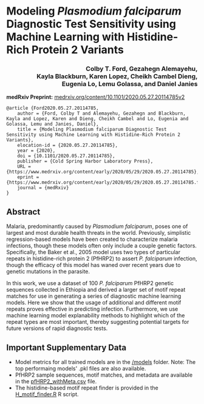 # Modeling _Plasmodium falciparum_ Diagnostic Test Sensitivity using Machine Learning with Histidine-Rich Protein 2 Variants

<h3 align = "right">Colby T. Ford, Gezahegn Alemayehu,<br>Kayla Blackburn, Karen Lopez, Cheikh Cambel Dieng,<br>Eugenia Lo, Lemu Golassa, and Daniel Janies</h3>

__medRxiv Preprint:__ [medrxiv.org/content/10.1101/2020.05.27.20114785v2](https://www.medrxiv.org/content/10.1101/2020.05.27.20114785v2)

```
@article {Ford2020.05.27.20114785,
	author = {Ford, Colby T and Alemayehu, Gezahegn and Blackburn, Kayla and Lopez, Karen and Dieng, Cheikh Cambel and Lo, Eugenia and Golassa, Lemu and Janies, Daniel},
	title = {Modeling Plasmodium falciparum Diagnostic Test Sensitivity using Machine Learning with Histidine-Rich Protein 2 Variants},
	elocation-id = {2020.05.27.20114785},
	year = {2020},
	doi = {10.1101/2020.05.27.20114785},
	publisher = {Cold Spring Harbor Laboratory Press},
	URL = {https://www.medrxiv.org/content/early/2020/05/29/2020.05.27.20114785},
	eprint = {https://www.medrxiv.org/content/early/2020/05/29/2020.05.27.20114785.full.pdf},
	journal = {medRxiv}
}
```

## Abstract
Malaria, predominantly caused by _Plasmodium falciparum_, poses one of largest and most durable health threats in the world. Previously, simplistic regression-based models have been created to characterize malaria infections, though these models often only include a couple genetic factors. Specifically, the Baker et al., 2005 model uses two types of particular repeats in histidine-rich protein 2 (PfHRP2) to assert _P. falciparum_ infection, though the efficacy of this model has waned over recent years due to genetic mutations in the parasite.

In this work, we use a dataset of 100 _P. falciparum_ PfHRP2 genetic sequences collected in Ethiopia and derived a larger set of motif repeat matches for use in generating a series of diagnostic machine learning models. Here we show that the usage of additional and different motif repeats proves effective in predicting infection. Furthermore, we use machine learning model explanability methods to highlight which of the repeat types are most important, thereby suggesting potential targets for future versions of rapid diagnostic tests.


## Important Supplementary Data
- Model metrics for all trained models are in the [/models](/models) folder. Note: The top performaing models' .pkl files are also available.
- PfHRP2 sample sequences, motif matches, and metadata are available in the [pfHRP2_withMeta.csv](pfHRP2_withMeta.csv) file.
- The histidine-based motif repeat finder is provided in the [H_motif_finder.R](H_motif_finder.R) R script.

